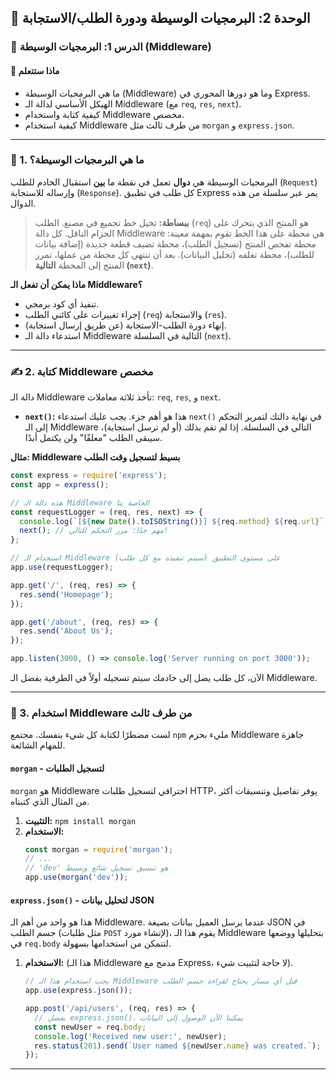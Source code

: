 ## 🚀 الوحدة 2: البرمجيات الوسيطة ودورة الطلب/الاستجابة

### 📘 الدرس 1: البرمجيات الوسيطة (Middleware)

#### 🧠 **ماذا ستتعلم**
* ما هي البرمجيات الوسيطة (Middleware) وما هو دورها المحوري في Express.
* الهيكل الأساسي لدالة الـ Middleware (مع `req`, `res`, `next`).
* كيفية كتابة واستخدام Middleware مخصص.
* كيفية استخدام Middleware من طرف ثالث مثل `morgan` و `express.json`.

---
### 🔗 1. ما هي البرمجيات الوسيطة؟
البرمجيات الوسيطة هي **دوال** تعمل في نقطة ما **بين** استقبال الخادم للطلب (`Request`) وإرساله للاستجابة (`Response`). كل طلب في تطبيق Express يمر عبر سلسلة من هذه الدوال.

> **ببساطة:** تخيل خط تجميع في مصنع. الطلب (`req`) هو المنتج الذي يتحرك على الحزام الناقل. كل دالة Middleware هي محطة على هذا الخط تقوم بمهمة معينة: محطة تفحص المنتج (تسجيل الطلب)، محطة تضيف قطعة جديدة (إضافة بيانات للطلب)، محطة تغلفه (تحليل البيانات). بعد أن تنتهي كل محطة من عملها، تمرر المنتج إلى المحطة **التالية (`next`)**.

**ماذا يمكن أن تفعل الـ Middleware؟**
* تنفيذ أي كود برمجي.
* إجراء تغييرات على كائني الطلب (`req`) والاستجابة (`res`).
* إنهاء دورة الطلب-الاستجابة (عن طريق إرسال استجابة).
* استدعاء دالة الـ Middleware التالية في السلسلة (`next`).

---
### ✍️ 2. كتابة Middleware مخصص
دالة الـ Middleware تأخذ ثلاثة معاملات: `req`, `res`, و `next`.

* **`next()`:** هذا هو أهم جزء. يجب عليك استدعاء `next()` في نهاية دالتك لتمرير التحكم إلى الـ Middleware التالي في السلسلة. إذا لم تقم بذلك (أو لم ترسل استجابة)، سيبقى الطلب "معلقًا" ولن يكتمل أبدًا.

**مثال: Middleware بسيط لتسجيل وقت الطلب**
```javascript
const express = require('express');
const app = express();

// هذه دالة الـ Middleware الخاصة بنا
const requestLogger = (req, res, next) => {
  console.log(`[${new Date().toISOString()}] ${req.method} ${req.url}`);
  next(); // مهم جدًا: مرر التحكم للتالي!
};

// استخدام الـ Middleware على مستوى التطبيق (سيتم تنفيذه مع كل طلب)
app.use(requestLogger);

app.get('/', (req, res) => {
  res.send('Homepage');
});

app.get('/about', (req, res) => {
  res.send('About Us');
});

app.listen(3000, () => console.log('Server running on port 3000'));
```
الآن، كل طلب يصل إلى خادمك سيتم تسجيله أولاً في الطرفية بفضل الـ Middleware.

---
### 🧩 3. استخدام Middleware من طرف ثالث
لست مضطرًا لكتابة كل شيء بنفسك. مجتمع `npm` مليء بحزم Middleware جاهزة للمهام الشائعة.

#### **`morgan` - لتسجيل الطلبات**
`morgan` هو Middleware احترافي لتسجيل طلبات HTTP، يوفر تفاصيل وتنسيقات أكثر من المثال الذي كتبناه.
1.  **التثبيت:** `npm install morgan`
2.  **الاستخدام:**
    ```javascript
    const morgan = require('morgan');
    // ...
    // 'dev' هو تنسيق تسجيل شائع وبسيط
    app.use(morgan('dev'));
    ```

#### **`express.json()` - لتحليل بيانات JSON**
هذا هو واحد من أهم الـ Middleware. عندما يرسل العميل بيانات بصيغة JSON في جسم الطلب (مثل طلبات `POST` لإنشاء مورد)، يقوم هذا الـ Middleware بتحليلها ووضعها في `req.body` لتتمكن من استخدامها بسهولة.
1.  **الاستخدام:** (هذا الـ Middleware مدمج مع Express، لا حاجة لتثبيت شيء).
    ```javascript
    // يجب استخدام هذا الـ Middleware قبل أي مسار يحتاج لقراءة جسم الطلب
    app.use(express.json());

    app.post('/api/users', (req, res) => {
      // بفضل express.json()، يمكننا الآن الوصول إلى البيانات
      const newUser = req.body;
      console.log('Received new user:', newUser);
      res.status(201).send(`User named ${newUser.name} was created.`);
    });
    ```
---
